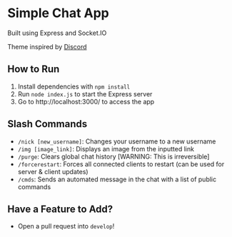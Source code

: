 # Simple Chat App

Built using Express and Socket.IO

Theme inspired by [Discord](http://discord.com)

## How to Run
1. Install dependencies with `npm install`
2. Run `node index.js` to start the Express server
3. Go to http://localhost:3000/ to access the app

## Slash Commands
- `/nick [new_username]`: Changes your username to a new username
- `/img [image_link]`: Displays an image from the inputted link
- `/purge`: Clears global chat history [WARNING: This is irreversible]
- `/forcerestart`: Forces all connected clients to restart (can be used for server & client updates)
- `/cmds`: Sends an automated message in the chat with a list of public commands

## Have a Feature to Add?
- Open a pull request into `develop`!